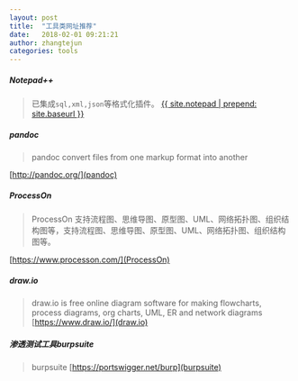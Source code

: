 ```yaml
---
layout: post
title:  "工具类网址推荐"
date:   2018-02-01 09:21:21
author: zhangtejun
categories: tools
---
```

##### Notepad++
>已集成`sql,xml,json`等格式化插件。
[{{ site.notepad | prepend: site.baseurl  }}](Notepad++)
##### pandoc
>pandoc convert files from one markup format into another

[http://pandoc.org/](pandoc)
##### ProcessOn
>ProcessOn 支持流程图、思维导图、原型图、UML、网络拓扑图、组织结构图等，支持流程图、思维导图、原型图、UML、网络拓扑图、组织结构图等。

[https://www.processon.com/](ProcessOn)
##### draw.io
>draw.io is free online diagram software for making flowcharts, process diagrams, org charts, UML, ER and network diagrams
[https://www.draw.io/](draw.io)

##### 渗透测试工具burpsuite
>burpsuite
[https://portswigger.net/burp](burpsuite)
